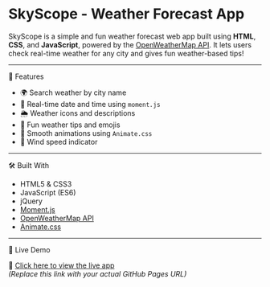 # SkyScope - Weather Forecast App

SkyScope is a simple and fun weather forecast web app built using **HTML**, **CSS**, and **JavaScript**, powered by the [OpenWeatherMap API](https://openweathermap.org/). It lets users check real-time weather for any city and gives fun weather-based tips!

---

🌟 Features

- 🌍 Search weather by city name
- 📅 Real-time date and time using `moment.js`
- 🌦️ Weather icons and descriptions
- 🎉 Fun weather tips and emojis
- 🔄 Smooth animations using `Animate.css`
- 💨 Wind speed indicator

---

🛠️ Built With

- HTML5 & CSS3
- JavaScript (ES6)
- jQuery
- [Moment.js](https://momentjs.com/)
- [OpenWeatherMap API](https://openweathermap.org/)
- [Animate.css](https://animate.style/)

---

🚀 Live Demo

🔗 [Click here to view the live app](https://your-username.github.io/weather-app/)  
*(Replace this link with your actual GitHub Pages URL)*
